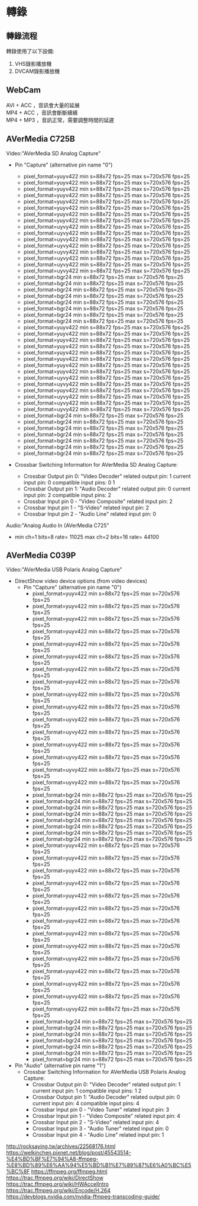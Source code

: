 # 轉錄
## 轉錄流程
轉錄使用了以下設備:
1. VHS錄影播放機
2. DVCAM錄影播放機

## WebCam
AVI + ACC ，音訊會大量的延展  
MP4 + ACC ，音訊會斷斷續續  
MP4 + MP3 ，音訊正常，需要調整時間的延遲  

## AVerMedia C725B
Video:"AVerMedia SD Analog Capture"
  - Pin "Capture" (alternative pin name "0")
    - pixel_format=yuyv422  min s=88x72 fps=25 max s=720x576 fps=25
    - pixel_format=yuyv422  min s=88x72 fps=25 max s=720x576 fps=25
    - pixel_format=yuyv422  min s=88x72 fps=25 max s=720x576 fps=25
    - pixel_format=yuyv422  min s=88x72 fps=25 max s=720x576 fps=25
    - pixel_format=yuyv422  min s=88x72 fps=25 max s=720x576 fps=25
    - pixel_format=yuyv422  min s=88x72 fps=25 max s=720x576 fps=25
    - pixel_format=yuyv422  min s=88x72 fps=25 max s=720x576 fps=25
    - pixel_format=yuyv422  min s=88x72 fps=25 max s=720x576 fps=25
    - pixel_format=uyvy422  min s=88x72 fps=25 max s=720x576 fps=25
    - pixel_format=uyvy422  min s=88x72 fps=25 max s=720x576 fps=25
    - pixel_format=uyvy422  min s=88x72 fps=25 max s=720x576 fps=25
    - pixel_format=uyvy422  min s=88x72 fps=25 max s=720x576 fps=25
    - pixel_format=uyvy422  min s=88x72 fps=25 max s=720x576 fps=25
    - pixel_format=uyvy422  min s=88x72 fps=25 max s=720x576 fps=25
    - pixel_format=uyvy422  min s=88x72 fps=25 max s=720x576 fps=25
    - pixel_format=uyvy422  min s=88x72 fps=25 max s=720x576 fps=25
    - pixel_format=bgr24  min s=88x72 fps=25 max s=720x576 fps=25
    - pixel_format=bgr24  min s=88x72 fps=25 max s=720x576 fps=25
    - pixel_format=bgr24  min s=88x72 fps=25 max s=720x576 fps=25
    - pixel_format=bgr24  min s=88x72 fps=25 max s=720x576 fps=25
    - pixel_format=bgr24  min s=88x72 fps=25 max s=720x576 fps=25
    - pixel_format=bgr24  min s=88x72 fps=25 max s=720x576 fps=25
    - pixel_format=bgr24  min s=88x72 fps=25 max s=720x576 fps=25
    - pixel_format=bgr24  min s=88x72 fps=25 max s=720x576 fps=25
    - pixel_format=yuyv422  min s=88x72 fps=25 max s=720x576 fps=25
    - pixel_format=yuyv422  min s=88x72 fps=25 max s=720x576 fps=25
    - pixel_format=yuyv422  min s=88x72 fps=25 max s=720x576 fps=25
    - pixel_format=yuyv422  min s=88x72 fps=25 max s=720x576 fps=25
    - pixel_format=yuyv422  min s=88x72 fps=25 max s=720x576 fps=25
    - pixel_format=yuyv422  min s=88x72 fps=25 max s=720x576 fps=25
    - pixel_format=yuyv422  min s=88x72 fps=25 max s=720x576 fps=25
    - pixel_format=yuyv422  min s=88x72 fps=25 max s=720x576 fps=25
    - pixel_format=uyvy422  min s=88x72 fps=25 max s=720x576 fps=25
    - pixel_format=uyvy422  min s=88x72 fps=25 max s=720x576 fps=25
    - pixel_format=yuyv422  min s=88x72 fps=25 max s=720x576 fps=25
    - pixel_format=uyvy422  min s=88x72 fps=25 max s=720x576 fps=25
    - pixel_format=uyvy422  min s=88x72 fps=25 max s=720x576 fps=25
    - pixel_format=uyvy422  min s=88x72 fps=25 max s=720x576 fps=25
    - pixel_format=bgr24  min s=88x72 fps=25 max s=720x576 fps=25
    - pixel_format=bgr24  min s=88x72 fps=25 max s=720x576 fps=25
    - pixel_format=bgr24  min s=88x72 fps=25 max s=720x576 fps=25
    - pixel_format=bgr24  min s=88x72 fps=25 max s=720x576 fps=25
    - pixel_format=bgr24  min s=88x72 fps=25 max s=720x576 fps=25
    - pixel_format=bgr24  min s=88x72 fps=25 max s=720x576 fps=25
    - pixel_format=bgr24  min s=88x72 fps=25 max s=720x576 fps=25

  - Crossbar Switching Information for AVerMedia SD Analog Capture:
    - Crossbar Output pin 0: "Video Decoder" related output pin: 1 current input pin: 0 compatible input pins: 0 1
    - Crossbar Output pin 1: "Audio Decoder" related output pin: 0 current input pin: 2 compatible input pins: 2
    - Crossbar Input pin 0 - "Video Composite" related input pin: 2
    - Crossbar Input pin 1 - "S-Video" related input pin: 2
    - Crossbar Input pin 2 - "Audio Line" related input pin: 0

Audio:"Analog Audio In (AVerMedia C725"
  - min ch=1 bits=8 rate= 11025 max ch=2 bits=16 rate= 44100

## AVerMedia C039P
Video:"AVerMedia USB Polaris Analog Capture"
  - DirectShow video device options (from video devices)
    - Pin "Capture" (alternative pin name "0")
      - pixel_format=yuyv422  min s=88x72 fps=25 max s=720x576 fps=25
      - pixel_format=yuyv422  min s=88x72 fps=25 max s=720x576 fps=25
      - pixel_format=yuyv422  min s=88x72 fps=25 max s=720x576 fps=25
      - pixel_format=yuyv422  min s=88x72 fps=25 max s=720x576 fps=25
      - pixel_format=yuyv422  min s=88x72 fps=25 max s=720x576 fps=25
      - pixel_format=yuyv422  min s=88x72 fps=25 max s=720x576 fps=25
      - pixel_format=yuyv422  min s=88x72 fps=25 max s=720x576 fps=25
      - pixel_format=yuyv422  min s=88x72 fps=25 max s=720x576 fps=25
      - pixel_format=uyvy422  min s=88x72 fps=25 max s=720x576 fps=25
      - pixel_format=uyvy422  min s=88x72 fps=25 max s=720x576 fps=25
      - pixel_format=uyvy422  min s=88x72 fps=25 max s=720x576 fps=25
      - pixel_format=uyvy422  min s=88x72 fps=25 max s=720x576 fps=25
      - pixel_format=uyvy422  min s=88x72 fps=25 max s=720x576 fps=25
      - pixel_format=uyvy422  min s=88x72 fps=25 max s=720x576 fps=25
      - pixel_format=uyvy422  min s=88x72 fps=25 max s=720x576 fps=25
      - pixel_format=uyvy422  min s=88x72 fps=25 max s=720x576 fps=25
      - pixel_format=bgr24  min s=88x72 fps=25 max s=720x576 fps=25
      - pixel_format=bgr24  min s=88x72 fps=25 max s=720x576 fps=25
      - pixel_format=bgr24  min s=88x72 fps=25 max s=720x576 fps=25
      - pixel_format=bgr24  min s=88x72 fps=25 max s=720x576 fps=25
      - pixel_format=bgr24  min s=88x72 fps=25 max s=720x576 fps=25
      - pixel_format=bgr24  min s=88x72 fps=25 max s=720x576 fps=25
      - pixel_format=bgr24  min s=88x72 fps=25 max s=720x576 fps=25
      - pixel_format=bgr24  min s=88x72 fps=25 max s=720x576 fps=25
      - pixel_format=yuyv422  min s=88x72 fps=25 max s=720x576 fps=25
      - pixel_format=yuyv422  min s=88x72 fps=25 max s=720x576 fps=25
      - pixel_format=yuyv422  min s=88x72 fps=25 max s=720x576 fps=25
      - pixel_format=yuyv422  min s=88x72 fps=25 max s=720x576 fps=25
      - pixel_format=yuyv422  min s=88x72 fps=25 max s=720x576 fps=25
      - pixel_format=yuyv422  min s=88x72 fps=25 max s=720x576 fps=25
      - pixel_format=yuyv422  min s=88x72 fps=25 max s=720x576 fps=25
      - pixel_format=yuyv422  min s=88x72 fps=25 max s=720x576 fps=25
      - pixel_format=uyvy422  min s=88x72 fps=25 max s=720x576 fps=25
      - pixel_format=uyvy422  min s=88x72 fps=25 max s=720x576 fps=25
      - pixel_format=yuyv422  min s=88x72 fps=25 max s=720x576 fps=25
      - pixel_format=uyvy422  min s=88x72 fps=25 max s=720x576 fps=25
      - pixel_format=uyvy422  min s=88x72 fps=25 max s=720x576 fps=25
      - pixel_format=uyvy422  min s=88x72 fps=25 max s=720x576 fps=25
      - pixel_format=bgr24  min s=88x72 fps=25 max s=720x576 fps=25
      - pixel_format=bgr24  min s=88x72 fps=25 max s=720x576 fps=25
      - pixel_format=bgr24  min s=88x72 fps=25 max s=720x576 fps=25
      - pixel_format=bgr24  min s=88x72 fps=25 max s=720x576 fps=25
      - pixel_format=bgr24  min s=88x72 fps=25 max s=720x576 fps=25
      - pixel_format=bgr24  min s=88x72 fps=25 max s=720x576 fps=25
      - pixel_format=bgr24  min s=88x72 fps=25 max s=720x576 fps=25
   - Pin "Audio" (alternative pin name "1")
      - Crossbar Switching Information for AVerMedia USB Polaris Analog Capture:
        - Crossbar Output pin 0: "Video Decoder" related output pin: 1 current input pin: 1 compatible input pins: 1 2
        - Crossbar Output pin 1: "Audio Decoder" related output pin: 0 current input pin: 4 compatible input pins: 4
        - Crossbar Input pin 0 - "Video Tuner" related input pin: 3
        - Crossbar Input pin 1 - "Video Composite" related input pin: 4
        - Crossbar Input pin 2 - "S-Video" related input pin: 4
        - Crossbar Input pin 3 - "Audio Tuner" related input pin: 0
        - Crossbar Input pin 4 - "Audio Line" related input pin: 1

http://rocksaying.tw/archives/22568176.html
https://welkinchen.pixnet.net/blog/post/45543514-%E4%BD%BF%E7%94%A8-ffmpeg-%E8%BD%89%E6%AA%94%E5%BD%B1%E7%89%87%E6%A0%BC%E5%BC%8F
https://ffmpeg.org/ffmpeg.html
https://trac.ffmpeg.org/wiki/DirectShow
https://trac.ffmpeg.org/wiki/HWAccelIntro
https://trac.ffmpeg.org/wiki/Encode/H.264
https://devblogs.nvidia.com/nvidia-ffmpeg-transcoding-guide/
